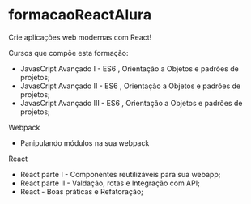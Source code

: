 # formacaoReactAlura
Crie aplicações web modernas com React!

Cursos que compõe esta formação:

- JavasCript Avançado I - ES6 , Orientação a Objetos e padrões de projetos;
- JavasCript Avançado II - ES6 , Orientação a Objetos e padrões de projetos;
- JavasCript Avançado III - ES6 , Orientação a Objetos e padrões de projetos;

Webpack
 - Panipulando módulos na sua webpack
 
 React
 - React parte I - Componentes reutilizáveis para sua webapp;
 - React parte II - Valdação, rotas e Integração com API;
 - React - Boas práticas e Refatoração;
 
 

